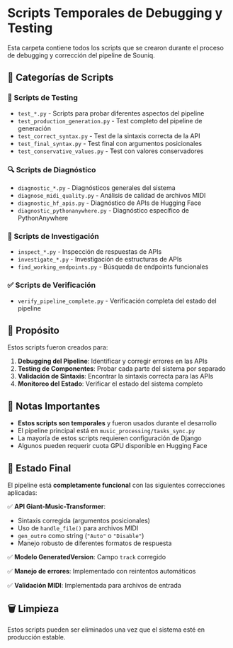 # Scripts Temporales de Debugging y Testing

Esta carpeta contiene todos los scripts que se crearon durante el proceso de debugging y corrección del pipeline de Souniq.

## 📁 Categorías de Scripts

### 🧪 Scripts de Testing
- `test_*.py` - Scripts para probar diferentes aspectos del pipeline
- `test_production_generation.py` - Test completo del pipeline de generación
- `test_correct_syntax.py` - Test de la sintaxis correcta de la API
- `test_final_syntax.py` - Test final con argumentos posicionales
- `test_conservative_values.py` - Test con valores conservadores

### 🔍 Scripts de Diagnóstico
- `diagnostic_*.py` - Diagnósticos generales del sistema
- `diagnose_midi_quality.py` - Análisis de calidad de archivos MIDI
- `diagnostic_hf_apis.py` - Diagnóstico de APIs de Hugging Face
- `diagnostic_pythonanywhere.py` - Diagnóstico específico de PythonAnywhere

### 🔎 Scripts de Investigación
- `inspect_*.py` - Inspección de respuestas de APIs
- `investigate_*.py` - Investigación de estructuras de APIs
- `find_working_endpoints.py` - Búsqueda de endpoints funcionales

### ✅ Scripts de Verificación
- `verify_pipeline_complete.py` - Verificación completa del estado del pipeline

## 🎯 Propósito

Estos scripts fueron creados para:

1. **Debugging del Pipeline**: Identificar y corregir errores en las APIs
2. **Testing de Componentes**: Probar cada parte del sistema por separado
3. **Validación de Sintaxis**: Encontrar la sintaxis correcta para las APIs
4. **Monitoreo del Estado**: Verificar el estado del sistema completo

## 📝 Notas Importantes

- **Estos scripts son temporales** y fueron usados durante el desarrollo
- El pipeline principal está en `music_processing/tasks_sync.py`
- La mayoría de estos scripts requieren configuración de Django
- Algunos pueden requerir cuota GPU disponible en Hugging Face

## 🚀 Estado Final

El pipeline está **completamente funcional** con las siguientes correcciones aplicadas:

✅ **API Giant-Music-Transformer**: 
- Sintaxis corregida (argumentos posicionales)
- Uso de `handle_file()` para archivos MIDI
- `gen_outro` como string (`"Auto"` o `"Disable"`)
- Manejo robusto de diferentes formatos de respuesta

✅ **Modelo GeneratedVersion**: Campo `track` corregido

✅ **Manejo de errores**: Implementado con reintentos automáticos

✅ **Validación MIDI**: Implementada para archivos de entrada

## 🗑️ Limpieza

Estos scripts pueden ser eliminados una vez que el sistema esté en producción estable.
